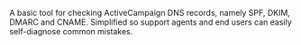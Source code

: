 A basic tool for checking ActiveCampaign DNS records, namely SPF, DKIM, DMARC and CNAME. Simplified so support agents and end users can easily self-diagnose common mistakes.
